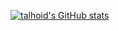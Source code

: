 [![talhoid's GitHub stats](https://github-readme-stats.vercel.app/api?username=talhoid&theme=radical)](https://github.com/anuraghazra/github-readme-stats)

<!--
**Talhoid/Talhoid** is a ✨ _special_ ✨ repository because its `README.md` (this file) appears on your GitHub profile.

Here are some ideas to get you started:

- 🔭 I’m currently working on ...
- 🌱 I’m currently learning ...
- 👯 I’m looking to collaborate on ...
- 🤔 I’m looking for help with ...
- 💬 Ask me about ...
- 📫 How to reach me: ...
- 😄 Pronouns: ...
- ⚡ Fun fact: ...
-->
